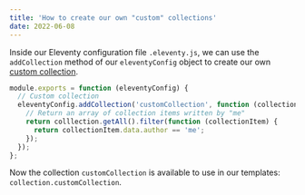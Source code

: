 ```yaml
---
title: 'How to create our own "custom" collections'
date: 2022-06-08
---
```


Inside our Eleventy configuration file `.eleventy.js`, we can use the `addCollection` method of our `eleventyConfig` object to create our own [custom collection](https://www.11ty.dev/docs/collections/#advanced-custom-filtering-and-sorting).

```js
module.exports = function (eleventyConfig) {
  // Custom collection
  eleventyConfig.addCollection('customCollection', function (collection) {
    // Return an array of collection items written by "me"
    return colllection.getAll().filter(function (collectionItem) {
      return collectionItem.data.author == 'me';
    });
  });
};
```

Now the collection `customCollection` is available to use in our templates: `collection.customCollection`.
